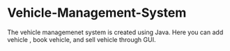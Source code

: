 # Vehicle-Management-System
The vehicle managemenet system is created using Java. Here you can add vehicle , book vehicle, and sell vehicle through GUI. 
